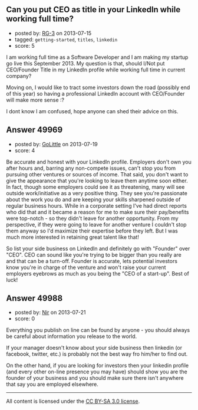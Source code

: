 ## Can you put CEO as title in your LinkedIn while working full time?

- posted by: [RG-3](https://stackexchange.com/users/-1/11763-rg-3) on 2013-07-15
- tagged: `getting-started`, `titles`, `linkedin`
- score: 5

I am working full time as a Software Developer and I am making my startup go live this September 2013. My question is that, should I/Not put CEO/Founder Title in my LinkedIn profile while working full time in current company? 

Moving on, I would like to tract some investors down the road (possibly end of this year) so having a professional LinkedIn account with CEO/Founder will make more sense :\?

I dont know I am confused, hope anyone can shed their advice on this.


## Answer 49969

- posted by: [GoLittle](https://stackexchange.com/users/-1/27053-golittle) on 2013-07-19
- score: 4

Be accurate and honest with your LinkedIn profile. Employers don't own you after hours and, barring any non-compete issues, can't stop you from pursuing other ventures or sources of income. That said, you don't  want to give the appearance that you're looking to leave them anytime soon either. In fact, though some employers could see it as threatening, many will see outside work/initiative as a very positive thing. They see you're passionate about the work you do and are keeping your skills sharpened outside of regular business hours. While in a corporate setting I've had direct reports who did that and it became a reason for me to make sure their pay/benefits were top-notch - so they didn't leave for another opportunity. From my perspective, if they were going to leave for another venture I couldn't stop them anyway so I'd maximize their expertise before they left. But I was much more interested in retaining great talent like that! 

So list your side business on LinkedIn and definitely go with "Founder" over "CEO". CEO can sound like you're trying to be bigger than you really are and that can be a turn-off. Founder is accurate, lets potential investors know you're in charge of the venture and won't raise your current employers eyebrows as much as you being the "CEO of a start-up". Best of luck!


## Answer 49988

- posted by: [Nir](https://stackexchange.com/users/-1/4237-nir) on 2013-07-21
- score: 0

Everything you publish on line can be found by anyone - you should always be careful about information you release to the world.

If your manager doesn't know about your side business then linkedin (or facebook, twitter, etc.) is probably not the best way fro him/her to find out.

On the other hand, if you are looking for investors then your linkedin profile (and every other on-line presence you may have) should show you are the founder of your business and you should make sure there isn't anywhere that say you are employed elsewhere.




---

All content is licensed under the [CC BY-SA 3.0 license](https://creativecommons.org/licenses/by-sa/3.0/).
